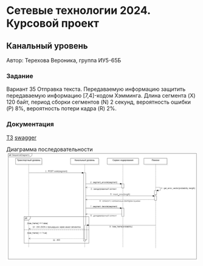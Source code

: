 # Сетевые технологии 2024. Курсовой проект
## Канальный уровень
Автор: Терехова Вероника, группа ИУ5-65Б

### Задание 
Вариант 35
Отправка текста. Передаваемую информацию защитить передаваемую информацию [7,4]-кодом Хэмминга. Длина сегмента (X) 120 байт, период сборки сегментов (N) 2 секунд, вероятность ошибки (P) 8%, вероятность потери кадра (R) 2%.

### Документация
[ТЗ](https://docs.google.com/document/d/1cMdoyqW3XjzZt3Xezl-_9n8A5boBtmDO7ScygGG_NHk)
[swagger](https://github.com/Iascatt/networking2024-data-link-layer/raw/main/docs/data_link_layer.yml)

Диаграмма последовательности
![seq diagram](https://github.com/Iascatt/networking2024-data-link-layer/raw/main/docs/DataLinkLayerSequenceDiagram.png)
